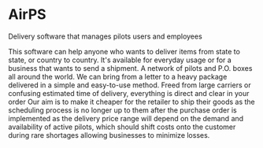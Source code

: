 # AirPS
Delivery software that manages pilots users and employees

This software can help anyone who wants to deliver items from state to state, or country to country. It's available for everyday usage or for a business that wants to send a shipment. A network of pilots and P.O. boxes all around the world. We can bring from a letter to a heavy package delivered in a simple and easy-to-use method. Freed from large carriers or confusing estimated time of delivery, everything is direct and clear in your order
Our aim is to make it cheaper for the retailer to ship their goods as the scheduling process is no longer up to them after the purchase order is implemented as the delivery price range will depend on the demand and availability of active pilots, which should shift costs onto the customer during rare shortages allowing businesses to minimize losses.
